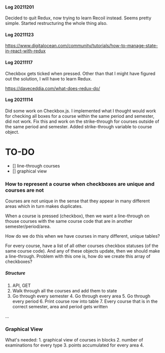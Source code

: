 #### Log 20211201
Decided to quit Redux, now trying to learn Recoil instead. Seems pretty simple. 
Started restructuring the whole thing also.

#### Log 20211123
https://www.digitalocean.com/community/tutorials/how-to-manage-state-in-react-with-redux

#### Log 20211117

Checkbox gets ticked when pressed. Other than that I might have figured out 
the solution, I will have to learn Redux. 

https://daveceddia.com/what-does-redux-do/

#### Log 20211114

Did some work on Checkbox.js. I implemented what I thought would work for 
checking all boxes for a course within the same period and semester, did not work.
Fix this and work on the strike-through for courses outside of the same period and
semester. Added strike-through variable to course object.


# TO-DO

- [] line-through courses
- [] graphical view

### How to represent a course when checkboxes are unique and courses are not

Courses are not unique in the sense that they appear in many different areas which in turn makes duplicates.

When a course is pressed (checkbox), then we want a line-through on thouse courses with the same course code that are in another semester/period/area.

How do we do this when we have courses in many different, unique tables?

For every course, have a list of all other courses checkbox statuses (of the same course code). And any of these objects update, then we should make a line-through.
Problem with this one is, how do we create this array of checkboxes? 

##### Structure

1. API, GET 
2. Walk through all the courses and add them to state
3. Go through every semester
	4. Go through every area
		5. Go through every period
			6. Print course row into table
			7. Every course that is in the correct semester, area and period gets written

...

### Graphical View

What's needed:
	1. graphical view of courses in blocks
	2. number of examinations for every type
	3. points accumulated for every area
	4. 
